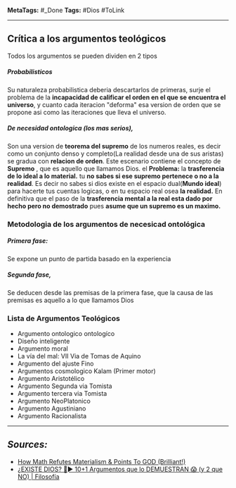 **MetaTags:** #_Done
**Tags:** #Dios #ToLink
- - -
## Crítica a los argumentos teológicos
Todos los argumentos se pueden dividen en 2 tipos
##### Probabilisticos
Su naturaleza probabilistica deberia descartarlos de primeras, surje el problema de la **incapacidad de calificar el orden en el que se encuentra el universo**, y cuanto cada iteracion "deforma" esa version de orden que se propone asi como las iteraciones que lleva el universo.
##### De necesidad ontologica (los mas serios),
Son una version de **teorema del supremo** de los numeros reales, es decir como un conjunto denso y completo(La realidad desde una de sus aristas) se gradua con **relacion de orden**.
Este escenario contiene el  concepto de **Supremo** , que es aquello que llamamos Dios.
	el **Problema:**  la **trasferencia de lo ideal a lo material.**
	 tu **no sabes si ese supremo pertenece o no a la realidad**. Es decir no sabes si dios existe en el espacio dual(**Mundo ideal**) para hacerte tus cuentas logicas, o en tu espacio real osea **la realidad.** En definitiva que el paso de la **trasferencia mental a la real esta dado por hecho pero no demostrado** pues **asume que un supremo es un maximo.**
### Metodologia de los argumentos de necesicad ontológica
##### Primera fase:
Se expone un punto de partida basado en la experiencia
##### Segunda fase,
Se deducen desde las premisas de la primera fase, que la causa de las premisas es aquello a lo que llamamos Dios
### Lista de Argumentos Teológicos
- Argumento ontologico ontologíco
- Diseño inteligente
- Argumento moral
- La vía del mal:  VII Via de Tomas de Aquino
- Argumento del ajuste Fino
- Argumentos cosmologico Kalam (Primer motor)
- Argumento Aristotélico
- Argumento Segunda via Tomista
- Argumento tercera via Tomista
- Argumento NeoPlatonico
- Argumento Agustiniano
- Argumento Racionalista


- - - 
## ***Sources:***
- [How Math Refutes Materialism & Points To GOD (Brilliant!)](https://www.youtube.com/watch?v=BNfrKAQiax4&list=LL&index=9)
-  [¿EXISTE DIOS? 🤔► 10+1 Argumentos que lo DEMUESTRAN 😱 (y 2 que NO) | Filosofía](https://www.youtube.com/watch?v=c-pd5o3OKJ0)
